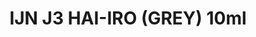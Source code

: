 ---
layout: product
title: "IJN J3 HAI-IRO (GREY) 10ml"
price: "330" 
desc: "Acrylic Laquer 10mL"
img_path: "/assets/img/RC302.webp"
brand: "AK "
available: false
special_offer: false
new: false
soon: false
cat: "020000"
subcat: "020200"
subsubcat: "020201"
sifra: "RC302"
popular: false
spec: false
---